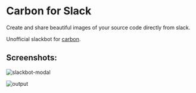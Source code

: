 # Carbon for Slack
Create and share beautiful images of your source code directly from slack.

Unofficial slackbot for [carbon](https://carbon.now.sh).

## Screenshots:

![slackbot-modal](https://fayd.me/carbon-ss-1.png)

![output](https://fayd.me/carbon-ss-2.png)
